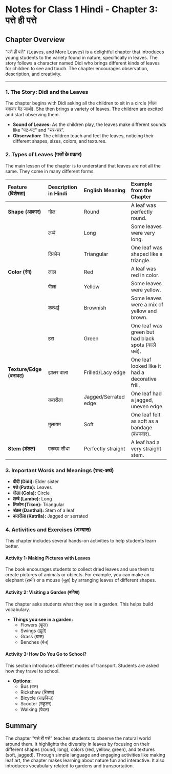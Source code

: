 # Notes for Class 1 Hindi - Chapter 3: पत्ते ही पत्ते

## Chapter Overview

"पत्ते ही पत्ते" (Leaves, and More Leaves) is a delightful chapter that introduces young students to the variety found in nature, specifically in leaves. The story follows a character named Didi who brings different kinds of leaves for children to see and touch. The chapter encourages observation, description, and creativity.

---

### 1. The Story: Didi and the Leaves

The chapter begins with Didi asking all the children to sit in a circle (गोला बनाकर बैठ जाओ). She then brings a variety of leaves. The children are excited and start observing them.

*   **Sound of Leaves:** As the children play, the leaves make different sounds like "पट-पट" and "सर-सर".
*   **Observation:** The children touch and feel the leaves, noticing their different shapes, sizes, colors, and textures.

### 2. Types of Leaves (पत्तों के प्रकार)

The main lesson of the chapter is to understand that leaves are not all the same. They come in many different forms.

| Feature (विशेषता) | Description in Hindi | English Meaning | Example from the Chapter |
| :--- | :--- | :--- | :--- |
| **Shape (आकार)** | गोल | Round | A leaf was perfectly round. |
| | लम्बे | Long | Some leaves were very long. |
| | तिकोन | Triangular | One leaf was shaped like a triangle. |
| **Color (रंग)** | लाल | Red | A leaf was red in color. |
| | पीला | Yellow | Some leaves were yellow. |
| | कत्थई | Brownish | Some leaves were a mix of yellow and brown. |
| | हरा | Green | One leaf was green but had black spots (काले धब्बे). |
| **Texture/Edge (बनावट)** | झालर वाला | Frilled/Lacy edge | One leaf looked like it had a decorative frill. |
| | कतरीला | Jagged/Serrated edge | One leaf had a jagged, uneven edge. |
| | मुलायम | Soft | One leaf felt as soft as a bandage (बंधनवार). |
| **Stem (डंठल)** | एकदम सीधा | Perfectly straight | A leaf had a very straight stem. |

### 3. Important Words and Meanings (शब्द-अर्थ)

*   **दीदी (Didi):** Elder sister
*   **पत्ते (Patte):** Leaves
*   **गोला (Gola):** Circle
*   **लम्बे (Lambe):** Long
*   **तिकोन (Tikon):** Triangular
*   **डंठल (Danthal):** Stem of a leaf
*   **कतरीला (Katrila):** Jagged or serrated

### 4. Activities and Exercises (अभ्यास)

This chapter includes several hands-on activities to help students learn better.

#### Activity 1: Making Pictures with Leaves
The book encourages students to collect dried leaves and use them to create pictures of animals or objects. For example, you can make an elephant (हाथी) or a mouse (चूहा) by arranging leaves of different shapes.

#### Activity 2: Visiting a Garden (बगिया)
The chapter asks students what they see in a garden. This helps build vocabulary.
*   **Things you see in a garden:**
    *   Flowers (फूल)
    *   Swings (झूले)
    *   Grass (घास)
    *   Benches (बेंच)

#### Activity 3: How Do You Go to School?
This section introduces different modes of transport. Students are asked how they travel to school.
*   **Options:**
    *   Bus (बस)
    *   Rickshaw (रिक्शा)
    *   Bicycle (साइकिल)
    *   Scooter (स्कूटर)
    *   Walking (पैदल)

## Summary

The chapter "पत्ते ही पत्ते" teaches students to observe the natural world around them. It highlights the diversity in leaves by focusing on their different shapes (round, long), colors (red, yellow, green), and textures (soft, jagged). Through simple language and engaging activities like making leaf art, the chapter makes learning about nature fun and interactive. It also introduces vocabulary related to gardens and transportation.